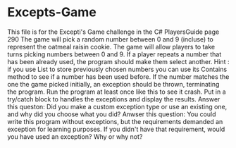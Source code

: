 # Excepts-Game
This file is for the Excepti's Game challenge in the C# PlayersGuide page 290
The game will pick a random number between 0 and 9 (incluse) to represent the oatmeal raisin cookie.
The game will allow players to take turns picking numbers between 0 and 9.
If a player repeats a number that has been already used, the program should make them select another.
Hint : if you use List<int> to store previously chosen numbers you can use its Contains method to see if a number has been used before.
If the number matches the one the game picked initially, an exception should be thrown, terminating the program. Run the program at least once like this to see it crash.
Put in a try/catch block to handles the exceptions and display the results.
Answer this queston: Did you make a custom exception type or use an existing one, and why did you choose what you did?
Anwser this question: You could write this program without exceptions, but the requirements demanded an exception for learning purposes. 
If you didn't have that requirement, would you have used an exception? Why or why not?